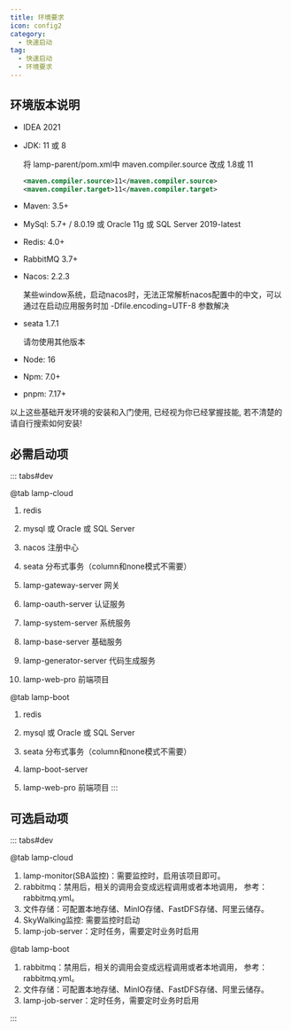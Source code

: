 ```yaml
---
title: 环境要求
icon: config2
category:
  - 快速启动
tag:
  - 快速启动
  - 环境要求
---
```


## 环境版本说明

* IDEA 2021

* JDK: 11  或  8 

  将 lamp-parent/pom.xml中 maven.compiler.source 改成 1.8或 11

  ```xml
  <maven.compiler.source>11</maven.compiler.source>
  <maven.compiler.target>11</maven.compiler.target>
  ```

  

* Maven: 3.5+

* MySql: 5.7+ / 8.0.19 或 Oracle 11g 或 SQL Server 2019-latest 

* Redis: 4.0+    

* RabbitMQ 3.7+  

* Nacos: 2.2.3

  某些window系统，启动nacos时，无法正常解析nacos配置中的中文，可以通过在启动应用服务时加 -Dfile.encoding=UTF-8 参数解决

* seata 1.7.1

  请勿使用其他版本

* Node:  16

* Npm: 7.0+

* pnpm: 7.17+

以上这些基础开发环境的安装和入门使用, 已经视为你已经掌握技能, 若不清楚的请自行搜索如何安装!



## 必需启动项

::: tabs#dev
<!-- 选项卡内容 -->
@tab lamp-cloud

1. redis

2. mysql 或 Oracle 或 SQL Server

3. nacos 注册中心 

4. seata 分布式事务（column和none模式不需要）

5. lamp-gateway-server 网关

6. lamp-oauth-server 认证服务

7. lamp-system-server 系统服务

8. lamp-base-server 基础服务

9. lamp-generator-server 代码生成服务

10. lamp-web-pro 前端项目

<!-- 选项卡内容 -->

@tab lamp-boot

1. redis

2. mysql 或 Oracle 或 SQL Server

3. seata 分布式事务（column和none模式不需要）

4. lamp-boot-server

5. lamp-web-pro 前端项目
:::



## 可选启动项

::: tabs#dev

@tab lamp-cloud

1. lamp-monitor(SBA监控)：需要监控时，启用该项目即可。
2. rabbitmq：禁用后，相关的调用会变成远程调用或者本地调用， 参考：rabbitmq.yml。
3. 文件存储：可配置本地存储、MinIO存储、FastDFS存储、阿里云储存。
4. SkyWalking监控:  需要监控时启动
5. lamp-job-server：定时任务，需要定时业务时启用

@tab lamp-boot

1. rabbitmq：禁用后，相关的调用会变成远程调用或者本地调用， 参考：rabbitmq.yml。
2. 文件存储：可配置本地存储、MinIO存储、FastDFS存储、阿里云储存。
3. lamp-job-server：定时任务，需要定时业务时启用

:::

